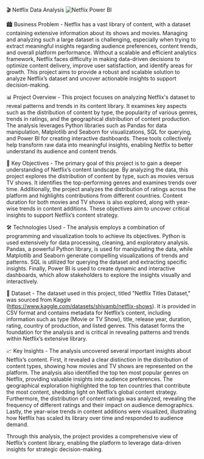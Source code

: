 🎬 Netflix Data Analysis
![Netflix Power BI](https://github.com/user-attachments/assets/a229c43a-02d9-4c2c-b849-0a36cbb64376)

🏙️ Business Problem - 
Netflix has a vast library of content, with a dataset containing extensive information about its shows and movies. Managing and analyzing such a large dataset is challenging, especially when trying to extract meaningful insights regarding audience preferences, content trends, and overall platform performance. Without a scalable and efficient analytics framework, Netflix faces difficulty in making data-driven decisions to optimize content delivery, improve user satisfaction, and identify areas for growth. This project aims to provide a robust and scalable solution to analyze Netflix’s dataset and uncover actionable insights to support decision-making.

📊 Project Overview - 
This project focuses on analyzing Netflix's dataset to reveal patterns and trends in its content library. It examines key aspects such as the distribution of content by type, the popularity of various genres, trends in ratings, and the geographical distribution of content production. The analysis leverages Python libraries such as Pandas for data manipulation, Matplotlib and Seaborn for visualizations, SQL for querying, and Power BI for creating interactive dashboards. These tools collectively help transform raw data into meaningful insights, enabling Netflix to better understand its audience and content trends.

🚀 Key Objectives - 
The primary goal of this project is to gain a deeper understanding of Netflix’s content landscape. By analyzing the data, this project explores the distribution of content by type, such as movies versus TV shows. It identifies the top-performing genres and examines trends over time. Additionally, the project analyzes the distribution of ratings across the platform and highlights contributions from different countries. Content duration for both movies and TV shows is also explored, along with year-wise trends in content additions. These objectives aim to uncover critical insights to support Netflix’s content strategy.

🛠️ Technologies Used - 
The analysis employs a combination of programming and visualization tools to achieve its objectives. Python is used extensively for data processing, cleaning, and exploratory analysis. Pandas, a powerful Python library, is used for manipulating the data, while Matplotlib and Seaborn generate compelling visualizations of trends and patterns. SQL is utilized for querying the dataset and extracting specific insights. Finally, Power BI is used to create dynamic and interactive dashboards, which allow stakeholders to explore the insights visually and interactively.

📂 Dataset - 
The dataset used in this project, titled "Netflix Titles Dataset," was sourced from Kaggle (https://www.kaggle.com/datasets/shivamb/netflix-shows). It is provided in CSV format and contains metadata for Netflix’s content, including information such as type (Movie or TV Show), title, release year, duration, rating, country of production, and listed genres. This dataset forms the foundation for the analysis and is critical in revealing patterns and trends within Netflix’s extensive library.

📈 Key Insights - 
The analysis uncovered several important insights about Netflix’s content. First, it revealed a clear distinction in the distribution of content types, showing how movies and TV shows are represented on the platform. The analysis also identified the top ten most popular genres on Netflix, providing valuable insights into audience preferences. The geographical exploration highlighted the top ten countries that contribute the most content, shedding light on Netflix’s global content strategy. Furthermore, the distribution of content ratings was analyzed, revealing the frequency of different ratings and their impact on audience demographics. Lastly, the year-wise trends in content additions were visualized, illustrating how Netflix has scaled its library over time and responded to audience demand.

Through this analysis, the project provides a comprehensive view of Netflix’s content library, enabling the platform to leverage data-driven insights for strategic decision-making.








